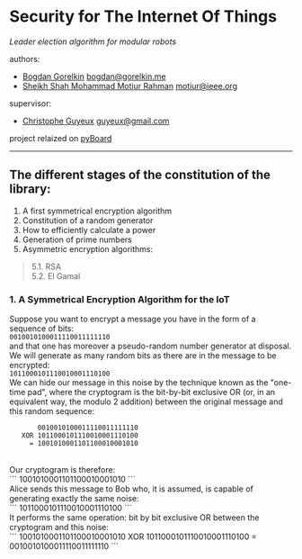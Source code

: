 # Security for The Internet Of Things
*Leader election algorithm for modular robots*

authors:
  * [Bogdan Gorelkin](https://b.gorelkin.me)  <bogdan@gorelkin.me>
  * [Sheikh Shah Mohammad Motiur Rahman](https://motiur.info) <motiur@ieee.org>

supervisor:
  * [Christophe Guyeux](https://www.femto-st.fr/fr/personnel-femto/cguyeux) <guyeux@gmail.com>

project relaized on [pyBoard](https://store.micropython.org/product/PYBv1.1H)

---

##  The different stages of the constitution of the library:

1. A first symmetrical encryption algorithm
2. Constitution of a random generator
3. How to efficiently calculate a power
4. Generation of prime numbers
5. Asymmetric encryption algorithms:
> 5.1. RSA</br>
> 5.2. El Gamal

###  1. A Symmetrical Encryption Algorithm for the IoT
Suppose you want to encrypt a message you have in the form of a sequence of bits:
</br>
```0010010100011110011111110```
</br>
and that one has moreover a pseudo-random number generator at disposal. We will generate as many random bits as there are in the message to be encrypted:
</br>
```1011000101110010001110100```
</br>
We can hide our message in this noise by the technique known as the "one-time pad", where the cryptogram is the bit-by-bit exclusive OR (or, in an equivalent way, the modulo 2 addition) between the original message and this random sequence:
</br>
```       
       0010010100011110011111110
   XOR 1011000101110010001110100
     = 1001010001101100010001010
```
</br>
Our cryptogram is therefore:
</br>
```
1001010001101100010001010
```
</br>
Alice sends this message to Bob who, it is assumed, is capable of generating exactly the same noise:
</br>
```
1011000101110010001110100
```
</br>
It performs the same operation: bit by bit exclusive OR between the cryptogram and this noise:
</br>
``` 
        1001010001101100010001010
    XOR 1011000101110010001110100
      = 0010010100011110011111110
```
</br>
